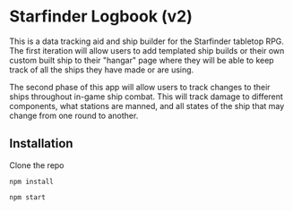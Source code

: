 # Starfinder Logbook (v2)

This is a data tracking aid and ship builder for the Starfinder tabletop RPG. The first iteration will allow users to add templated ship builds or their own custom built ship to their "hangar" page where they will be able to keep track of all the ships they have made or are using.

The second phase of this app will allow users to track changes to their ships throughout in-game ship combat. This will track damage to different components, what stations are manned, and all states of the ship that may change from one round to another.

## Installation

Clone the repo

`npm install`

`npm start`


